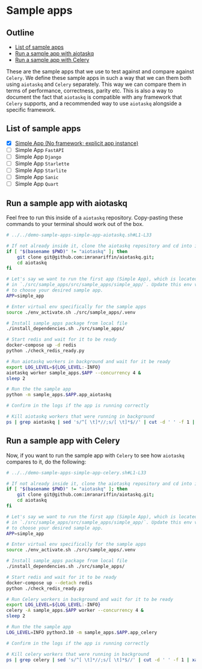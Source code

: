 # Sample apps

## Outline 
* [List of sample apps](#list-of-sample-apps)
* [Run a sample app with aiotaskq](#run-a-sample-app-with-aiotaskq)
* [Run a sample app with Celery](#run-a-sample-app-with-celery)

These are the sample apps that we use to test against and compare against
`Celery`. We define these sample apps in such a way that we can them both
using `aiotaskq` and `Celery` separately. This way we can compare them in terms
of performance, correctness, parity etc. This is also a way to document the
fact that `aiotaskq` is compatible with any framework that `Celery` supports, and
a recommended way to use `aiotaskq` alongside a specific framework.

## List of sample apps

- [x] [Simple App (No framework; explicit app instance)](/src/sample_apps/simple_app/)
- [ ] Simple App `FastAPI`
- [ ] Simple App `Django`
- [ ] Simple App `Starlette`
- [ ] Simple App `Starlite`
- [ ] Simple App `Sanic`
- [ ] Simple App `Quart`

## Run a sample app with aiotaskq

Feel free to run this inside of a `aiotaskq` repository. Copy-pasting
these commands to your terminal should work out of the box.

```bash
# ../../demo-sample-apps-simple-app-aiotaskq.sh#L1-L33

# If not already inside it, clone the aiotaskq repository and cd into it
if [ "$(basename $PWD)" != "aiotaskq" ]; then
    git clone git@github.com:imranariffin/aiotaskq.git;
    cd aiotaskq
fi

# Let's say we want to run the first app (Simple App), which is located
# in `./src/sample_apps/src/sample_apps/simple_app/`. Update this env var APP as you'd like
# to choose your desired sample app.
APP=simple_app

# Enter virtual env specifically for the sample apps
source ./env_activate.sh ./src/sample_apps/.venv

# Install sample_apps package from local file
./install_dependencies.sh ./src/sample_apps/

# Start redis and wait for it to be ready
docker-compose up -d redis
python ./check_redis_ready.py

# Run aiotaskq workers in background and wait for it be ready
export LOG_LEVEL=${LOG_LEVEL:-INFO}
aiotaskq worker sample_apps.$APP --concurrency 4 &
sleep 2

# Run the the sample app
python -m sample_apps.$APP.app_aiotaskq

# Confirm in the logs if the app is running correctly

# Kill aiotaskq workers that were running in background
ps | grep aiotaskq | sed 's/^[ \t]*//;s/[ \t]*$//' | cut -d ' ' -f 1 | xargs kill -TERM
```

## Run a sample app with Celery

Now, if you want to run the sample app with `Celery` to see how `aiotaskq`
compares to it, do the following:

```bash
# ../../demo-sample-apps-simple-app-celery.sh#L1-L33

# If not already inside it, clone the aiotaskq repository and cd into it
if [ "$(basename $PWD)" != "aiotaskq" ]; then
    git clone git@github.com:imranariffin/aiotaskq.git;
    cd aiotaskq
fi

# Let's say we want to run the first app (Simple App), which is located
# in `./src/sample_apps/src/sample_apps/simple_app/`. Update this env var APP as you'd like
# to choose your desired sample app.
APP=simple_app

# Enter virtual env specifically for the sample apps
source ./env_activate.sh ./src/sample_apps/.venv

# Install sample_apps package from local file
./install_dependencies.sh ./src/sample_apps/

# Start redis and wait for it to be ready
docker-compose up --detach redis
python ./check_redis_ready.py

# Run Celery workers in background and wait for it to be ready
export LOG_LEVEL=${LOG_LEVEL:-INFO}
celery -A sample_apps.$APP worker --concurrency 4 &
sleep 2

# Run the the sample app
LOG_LEVEL=INFO python3.10 -m sample_apps.$APP.app_celery

# Confirm in the logs if the app is running correctly

# Kill celery workers that were running in background
ps | grep celery | sed 's/^[ \t]*//;s/[ \t]*$//' | cut -d ' ' -f 1 | xargs kill -TERM
```
